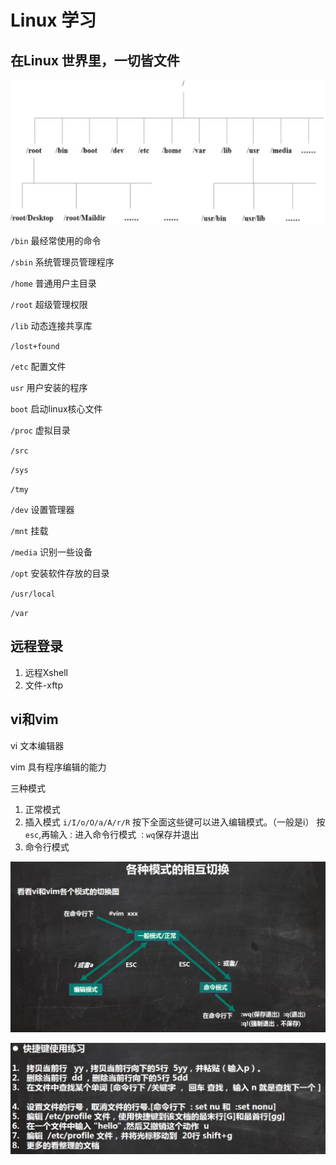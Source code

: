 # Linux 学习

## 在Linux 世界里，一切皆文件

![文件树](linux.assets/file-tree.png)

`/bin` 最经常使用的命令

`/sbin` 系统管理员管理程序

`/home` 普通用户主目录

`/root` 超级管理权限

`/lib` 动态连接共享库

`/lost+found`

`/etc` 配置文件

`usr` 用户安装的程序

`boot` 启动linux核心文件

`/proc` 虚拟目录

`/src`

`/sys`

`/tmy`

`/dev` 设置管理器

`/mnt` 挂载

`/media` 识别一些设备

`/opt` 安装软件存放的目录

`/usr/local`

`/var`

## 远程登录

1. 远程Xshell
2. 文件-xftp

## vi和vim

vi 文本编辑器

vim 具有程序编辑的能力

三种模式

1. 正常模式
2. 插入模式
    `i/I/o/O/a/A/r/R` 按下全面这些键可以进入编辑模式。（一般是i）
    按`esc`,再输入`：`进入命令行模式
    `：wq`保存并退出
3. 命令行模式

![vim快捷键](linux.assets/linux-vi.png)

![vim快捷键](linux.assets/linux-vi02.png)
